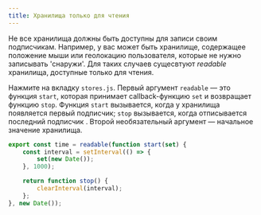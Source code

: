 ```yaml
---
title: Хранилища только для чтения
---
```


Не все хранилища должны быть доступны для записи своим подписчикам. Например, у вас может быть хранилище, содержащее положение мыши или геолокацию пользователя, которые не нужно записывать 'снаружи'. Для таких случаев сущесвтуют *readable* хранилища, доступные только для чтения.

Нажмите на вкладку `stores.js`. Первый аргумент `readable` — это функция `start`, которая принимает callback-функцию `set` и возвращает функцию `stop`. Функция `start` вызывается, когда у хранилища появляется первый подписчик; `stop` вызывается, когда отписывается последний подписчик . Второй необязательный аргумент — начальное значение хранилища.

```js
export const time = readable(function start(set) {
	const interval = setInterval(() => {
		set(new Date());
	}, 1000);

	return function stop() {
		clearInterval(interval);
	};
}, new Date());
```
